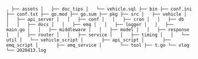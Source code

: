 
``
.
├── assets
│   ├── doc_tips
│   └── vehicle.sql
├── bin
├── conf.ini
├── conf.txt
├── go.mod
├── go.sum
├── pkg
├── src
│   ├── vehicle
│   │   ├── api_server
│   │   ├── conf
│   │   ├── cron
│   │   ├── db
│   │   ├── docs
│   │   ├── emq
│   │   ├── logger
│   │   ├── main.go
│   │   ├── middleware
│   │   ├── model
│   │   ├── response
│   │   ├── router
│   │   ├── service
│   │   ├── timing
│   │   └── util
│   └── vehicle_script
│       ├── api_script
│       ├── emq_script
│       ├── emq_service
│       └── tool
├── t.go
└── vlog
    └── 2020413.log
``
